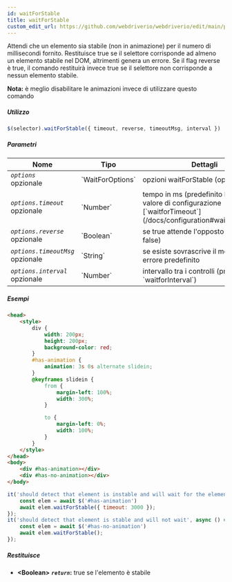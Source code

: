 ```yaml
---
id: waitForStable
title: waitForStable
custom_edit_url: https://github.com/webdriverio/webdriverio/edit/main/packages/webdriverio/src/commands/element/waitForStable.ts
---
```


Attendi che un elemento sia stabile (non in animazione) per il numero di millisecondi fornito. Restituisce true se il selettore corrisponde ad almeno un elemento stabile nel DOM, altrimenti genera un errore. Se il flag reverse è true, il comando restituirà invece true se il selettore non corrisponde a nessun elemento stabile.

__Nota:__ è meglio disabilitare le animazioni invece di utilizzare questo comando

##### Utilizzo

```js
$(selector).waitForStable({ timeout, reverse, timeoutMsg, interval })
```

##### Parametri

<table>
  <thead>
    <tr>
      <th>Nome</th><th>Tipo</th><th>Dettagli</th>
    </tr>
  </thead>
  <tbody>
    <tr>
      <td><code><var>options</var></code><br /><span className="label labelWarning">opzionale</span></td>
      <td>`WaitForOptions`</td>
      <td>opzioni waitForStable (opzionale)</td>
    </tr>
    <tr>
      <td><code><var>options.timeout</var></code><br /><span className="label labelWarning">opzionale</span></td>
      <td>`Number`</td>
      <td>tempo in ms (predefinito basato sul valore di configurazione [`waitforTimeout`](/docs/configuration#waitfortimeout))</td>
    </tr>
    <tr>
      <td><code><var>options.reverse</var></code><br /><span className="label labelWarning">opzionale</span></td>
      <td>`Boolean`</td>
      <td>se true attende l'opposto (predefinito: false)</td>
    </tr>
    <tr>
      <td><code><var>options.timeoutMsg</var></code><br /><span className="label labelWarning">opzionale</span></td>
      <td>`String`</td>
      <td>se esiste sovrascrive il messaggio di errore predefinito</td>
    </tr>
    <tr>
      <td><code><var>options.interval</var></code><br /><span className="label labelWarning">opzionale</span></td>
      <td>`Number`</td>
      <td>intervallo tra i controlli (predefinito: `waitforInterval`)</td>
    </tr>
  </tbody>
</table>

##### Esempi

```html title="index.html"
<head>
    <style>
        div {
            width: 200px;
            height: 200px;
            background-color: red;
        }
        #has-animation {
            animation: 3s 0s alternate slidein;
        }
        @keyframes slidein {
            from {
                margin-left: 100%;
                width: 300%;
            }

            to {
                margin-left: 0%;
                width: 100%;
            }
        }
    </style>
</head>
<body>
    <div #has-animation></div>
    <div #has-no-animation></div>
</body>

```

```js title="waitForStable.js"
it('should detect that element is instable and will wait for the element to become stable', async () => {
    const elem = await $('#has-animation')
    await elem.waitForStable({ timeout: 3000 });
});
it('should detect that element is stable and will not wait', async () => {
    const elem = await $('#has-no-animation')
    await elem.waitForStable();
});
```

##### Restituisce

- **&lt;Boolean&gt;**
            **<code><var>return</var></code>:**  true se l'elemento è stabile